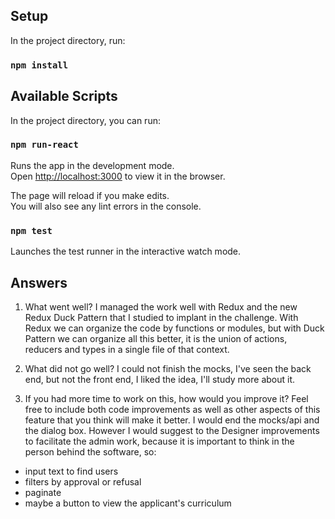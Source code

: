 ## Setup

In the project directory, run:

### `npm install`


## Available Scripts

In the project directory, you can run:

### `npm run-react`

Runs the app in the development mode.<br>
Open [http://localhost:3000](http://localhost:3000) to view it in the browser.

The page will reload if you make edits.<br>
You will also see any lint errors in the console.

### `npm test`

Launches the test runner in the interactive watch mode.<br>

## Answers

1. What went well?
I managed the work well with Redux and the new Redux Duck Pattern that I studied to implant in the challenge. With Redux we can organize the code by functions or modules, but with Duck Pattern we can organize all this better, it is the union of actions, reducers and types in a single file of that context.

2. What did not go well?
I could not finish the mocks, I've seen the back end, but not the front end, I liked the idea, I'll study more about it.

3. If you had more time to work on this, how would you improve it? Feel free to include both
code improvements as well as other aspects of this feature that you think will make it
better.
I would end the mocks/api and the dialog box.
However I would suggest to the Designer improvements to facilitate the admin work, because it is important to think in the person behind the software, so: 
- input text to find users 
- filters by approval or refusal
- paginate
- maybe a button to view the applicant's curriculum